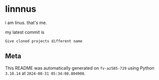 # linnnus

i am linus. that's me.

my latest commit is

```
Give cloned projects different name
```

## Meta

This README was automatically generated on `fv-az585-729` using Python
`3.10.14` at `2024-08-31 05:34:08.804908`.
